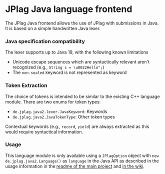 # JPlag Java language frontend

The JPlag Java frontend allows the use of JPlag with submissions in Java. <br>
It is based on a simple handwritten Java lexer.

### Java specification compatibility

The lexer supports up to Java 19, with the following known limitations
- Unicode escape sequences which are syntactically relevant aren't recognized (e.g., `String s = \u0022Hello";`)
- The `non-sealed` keyword is not represented as keyword

### Token Extraction

The choice of tokens is intended to be similar to the existing C++ language module.
There are two enums for token types:
- `de.jplag.java2.lexer.JavaKeyword`: Keywords
- `de.jplag.java2.JavaTokenType`: Other token types

Contextual keywords (e.g., `record`, `yield`) are always extracted as this would require syntactical
information.

### Usage

This language module is only available using  a `JPlagOption` object with `new de.jplag.java2.Language()` as `language` in the Java API as described in the usage information in the [readme of the main project](https://github.com/jplag/JPlag#usage) and [in the wiki](https://github.com/jplag/JPlag/wiki/1.-How-to-Use-JPlag).
